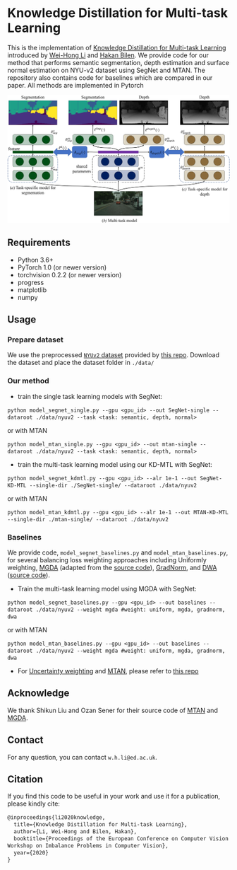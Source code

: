 # Knowledge Distillation for Multi-task Learning
This is the implementation of [Knowledge Distillation for Multi-task Learning](https://arxiv.org/pdf/2007.06889.pdf) introduced by [Wei-Hong Li](https://weihonglee.github.io) and [Hakan Bilen](http://homepages.inf.ed.ac.uk/hbilen/index.html). We provide code for our method that performs semantic segmentation, depth estimation and surface normal estimation on NYU-v2 dataset using SegNet and MTAN. The repository also contains code for baselines which are compared in our paper. All methods are implemented in Pytorch


<center><img src="./figure/diagram.jpg"></center>

## Requirements
- Python 3.6+
- PyTorch 1.0 (or newer version)
- torchvision 0.2.2 (or newer version)
- progress
- matplotlib
- numpy

## Usage

### Prepare dataset

We use the preprocessed [`NYUv2` dataset](https://www.dropbox.com/sh/86nssgwm6hm3vkb/AACrnUQ4GxpdrBbLjb6n-mWNa?dl=0) provided by [this repo](https://github.com/lorenmt/mtan). Download the dataset and place the dataset folder in `./data/`

### Our method

* train the single task learning models with SegNet:
```
python model_segnet_single.py --gpu <gpu_id> --out SegNet-single --dataroot ./data/nyuv2 --task <task: semantic, depth, normal>
```
or with MTAN
```
python model_mtan_single.py --gpu <gpu_id> --out mtan-single --dataroot ./data/nyuv2 --task <task: semantic, depth, normal>
```

* train the multi-task learning model using our KD-MTL with SegNet:
```
python model_segnet_kdmtl.py --gpu <gpu_id> --alr 1e-1 --out SegNet-KD-MTL --single-dir ./SegNet-single/ --dataroot ./data/nyuv2
```
or with MTAN
```
python model_mtan_kdmtl.py --gpu <gpu_id> --alr 1e-1 --out MTAN-KD-MTL --single-dir ./mtan-single/ --dataroot ./data/nyuv2
```

### Baselines

We provide code, `model_segnet_baselines.py` and `model_mtan_baselines.py`, for several balancing loss weighting approaches including Uniformly weighting, [MGDA](https://arxiv.org/abs/1810.04650) (adapted from the [source code](https://github.com/intel-isl/MultiObjectiveOptimization)), [GradNorm](https://arxiv.org/abs/1711.02257), and [DWA](https://arxiv.org/abs/1803.10704) ([source code](https://github.com/lorenmt/mtan)). 

* Train the multi-task learning model using MGDA with SegNet:
```
python model_segnet_baselines.py --gpu <gpu_id> --out baselines --dataroot ./data/nyuv2 --weight mgda #weight: uniform, mgda, gradnorm, dwa
```
or with MTAN
```
python model_mtan_baselines.py --gpu <gpu_id> --out baselines --dataroot ./data/nyuv2 --weight mgda #weight: uniform, mgda, gradnorm, dwa
```

* For [Uncertainty weighting](https://openaccess.thecvf.com/content_cvpr_2018/papers/Kendall_Multi-Task_Learning_Using_CVPR_2018_paper.pdf) and [MTAN](https://arxiv.org/abs/1803.10704), please refer to [this repo](https://github.com/lorenmt/mtan)

## Acknowledge
We thank Shikun Liu and Ozan Sener for their source code of [MTAN](https://github.com/lorenmt/mtan) and [MGDA](https://github.com/intel-isl/MultiObjectiveOptimization).  

## Contact
For any question, you can contact `w.h.li@ed.ac.uk`.

## Citation
If you find this code to be useful in your work and use it for a publication, please kindly cite:
```
@inproceedings{li2020knowledge,
  title={Knowledge Distillation for Multi-task Learning},
  author={Li, Wei-Hong and Bilen, Hakan},
  booktitle={Proceedings of the European Conference on Computer Vision Workshop on Imbalance Problems in Computer Vision},
  year={2020}
}
```



